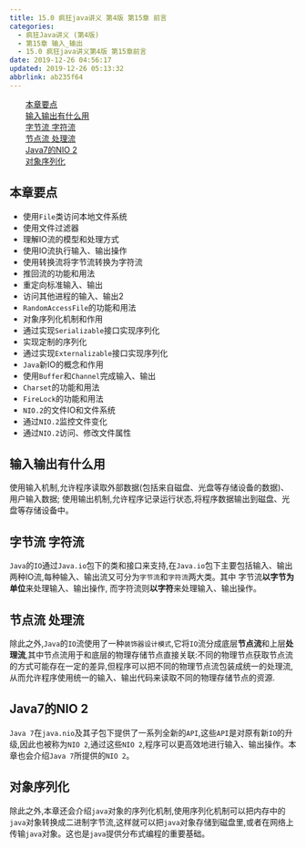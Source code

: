 ```yaml
---
title: 15.0 疯狂java讲义 第4版 第15章 前言
categories: 
  - 疯狂Java讲义 (第4版)
  - 第15章 输入_输出
  - 15.0 疯狂java讲义第4版 第15章前言
date: 2019-12-26 04:56:17
updated: 2019-12-26 05:13:32
abbrlink: ab235f64
---
```

<div id='my_toc'><a href="/JavaReadingNotes/ab235f64/#本章要点" class="header_2">本章要点</a><br><a href="/JavaReadingNotes/ab235f64/#输入输出有什么用" class="header_2">输入输出有什么用</a><br><a href="/JavaReadingNotes/ab235f64/#字节流-字符流" class="header_2">字节流 字符流</a><br><a href="/JavaReadingNotes/ab235f64/#节点流-处理流" class="header_2">节点流 处理流</a><br><a href="/JavaReadingNotes/ab235f64/#Java7的NIO-2" class="header_2">Java7的NIO 2</a><br><a href="/JavaReadingNotes/ab235f64/#对象序列化" class="header_2">对象序列化</a><br></div>
<style>.header_1{margin-left: 1em;}.header_2{margin-left: 2em;}.header_3{margin-left: 3em;}.header_4{margin-left: 4em;}.header_5{margin-left: 5em;}.header_6{margin-left: 6em;}</style>
<!--more-->
<script>if (navigator.platform.search('arm')==-1){document.getElementById('my_toc').style.display = 'none';}var e,p = document.getElementsByTagName('p');while (p.length>0) {e = p[0];e.parentElement.removeChild(e);}</script>

<!--end-->
## 本章要点
- 使用`File`类访问本地文件系统
- 使用文件过滤器
- 理解IO流的模型和处理方式
- 使用IO流执行输入、输出操作
- 使用转换流将字节流转换为字符流
- 推回流的功能和用法
- 重定向标准输入、输出
- 访问其他进程的输入、输出2
- `RandomAccessFile`的功能和用法
- 对象序列化机制和作用
- 通过实现`Serializable`接口实现序列化
- 实现定制的序列化
- 通过实现`Externalizable`接口实现序列化
- `Java`新IO的概念和作用
- 使用`Buffer`和`Channel`完成输入、输出
- `Charset`的功能和用法
- `FireLock`的功能和用法
- `NIO.2`的文件IO和文件系统
- 通过`NIO.2`监控文件变化
- 通过`NIO.2`访问、修改文件属性

## 输入输出有什么用
使用输入机制,允许程序读取外部数据(包括来自磁盘、光盘等存储设备的数据)、用户输入数据;
使用输出机制,允许程序记录运行状态,将程序数据输出到磁盘、光盘等存储设备中。
## 字节流 字符流
`Java`的`IO`通过`Java.io`包下的类和接口来支持,在`Java.io`包下主要包括输入、输出两种IO流,每种输入、输出流又可分为`字节流`和`字符流`两大类。其中
字节流**以字节为单位**来处理输入、输出操作,
而字符流则**以字符**来处理输入、输出操作。
## 节点流 处理流
除此之外,`Java`的`IO`流使用了一种`装饰器设计模式`,它将`IO`流分成底层**节点流**和上层**处理流**,其中节点流用于和底层的物理存储节点直接关联:不同的物理节点获取节点流的方式可能存在一定的差异,但程序可以把不同的物理节点流包装成统一的处理流,从而允许程序使用统一的输入、输出代码来读取不同的物理存储节点的资源.
## Java7的NIO 2
`Java 7`在`java.nio`及其子包下提供了一系列全新的`API`,这些`API`是对原有新`IO`的升级,因此也被称为`NIO 2`,通过这些`NIO 2`,程序可以更高效地进行输入、输出操作。本章也会介绍`Java 7`所提供的`NIO 2`。
## 对象序列化
除此之外,本章还会介绍`java`对象的序列化机制,使用序列化机制可以把内存中的`java`对象转换成二进制字节流,这样就可以把`java`对象存储到磁盘里,或者在网络上传输`java`对象。这也是`java`提供分布式编程的重要基础。
